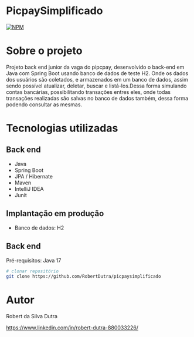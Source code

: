 # PicpaySimplificado
[![NPM](https://img.shields.io/npm/l/react)](https://github.com/RobertDutra/MainBooks/blob/main/LICENSE) 

# Sobre o projeto

Projeto back end junior da vaga do pipcpay, desenvolvido o back-end em Java com Spring Boot usando banco de dados de teste H2. Onde os dados dos usuários são coletados, e armazenados em
um banco de dados, assim sendo possível atualizar, deletar, buscar e listá-los.Dessa forma simulando contas bancárias, possibilitando transações entres eles, onde todas transações 
realizadas são salvas no banco de dados também, dessa forma podendo consultar as mesmas.

# Tecnologias utilizadas
## Back end
- Java
- Spring Boot
- JPA / Hibernate
- Maven
- IntelliJ IDEA
- Junit

## Implantação em produção
- Banco de dados: H2

## Back end
Pré-requisitos: Java 17

```bash
# clonar repositório
git clone https://github.com/RobertDutra/picpaysimplificado

```

# Autor

Robert da Silva Dutra 

https://www.linkedin.com/in/robert-dutra-880033226/
